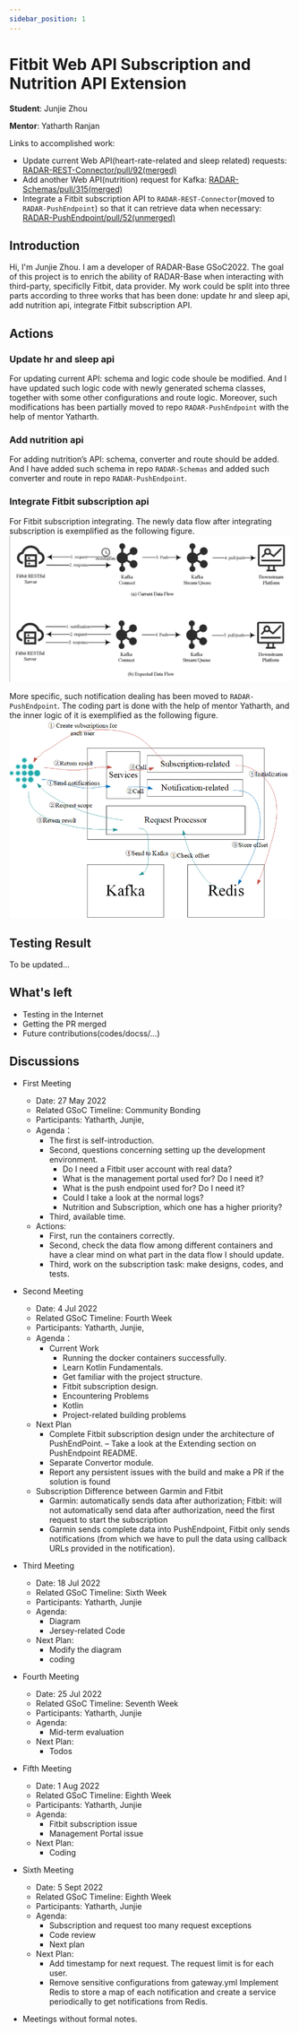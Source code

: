 ```yaml
---
sidebar_position: 1
---
```


# Fitbit Web API Subscription and Nutrition API Extension

**Student**: Junjie Zhou

**Mentor**: Yatharth Ranjan

Links to accomplished work:
- Update current Web API(heart-rate-related and sleep related) requests: [RADAR-REST-Connector/pull/92(merged)](https://github.com/RADAR-base/RADAR-REST-Connector/pull/92)
- Add another Web API(nutrition) request for Kafka:  [RADAR-Schemas/pull/315(merged)](https://github.com/RADAR-base/RADAR-Schemas/pull/315)
- Integrate a Fitbit subscription API to ```RADAR-REST-Connector```(moved to ```RADAR-PushEndpoint```) so that it can retrieve data when necessary: [RADAR-PushEndpoint/pull/52(unmerged)](https://github.com/RADAR-base/RADAR-PushEndpoint/pull/52)

## Introduction

Hi, I'm Junjie Zhou. I am a developer of RADAR-Base GSoC2022. The goal of this project is to enrich the ability of RADAR-Base when interacting with third-party, specificlly Fitbit, data provider. My work could be split into three parts according to three works that has been done: update hr and sleep api, add nutrition api, integrate Fitbit subscription API.

## Actions
### Update hr and sleep api
For updating current API: schema and logic code shoule be modified. And I have updated such logic code with newly generated schema classes, together with some other configurations and route logic. Moreover, such modifications has been partially moved to repo ```RADAR-PushEndpoint``` with the help of mentor Yatharth.

### Add nutrition api
For adding nutrition’s API: schema, converter and route should be added. And I have added such schema in repo ```RADAR-Schemas``` and added such converter and route in repo ```RADAR-PushEndpoint```.

### Integrate Fitbit subscription api
For Fitbit subscription integrating. The newly data flow after integrating subscription is exemplified as the following figure.
![Subscription in RADAR-Base.png](../../static/img/gsoc-2022/radar-connector.png)

More specific, such notification dealing has been moved to ```RADAR-PushEndpoint```. The coding part is done with the help of mentor Yatharth, and the inner logic of it is exemplified as the following figure.
![Inner Endpoint Fitbit Logic.png](../../static/img/gsoc-2022/inner-pushendpoint-fitbit.png)

## Testing Result
To be updated...

## What's left
- Testing in the Internet
- Getting the PR merged
- Future contributions(codes/docss/...)

## Discussions

- First Meeting
    - Date: 27 May 2022
    - Related GSoC Timeline: Community Bonding
    - Participants: Yatharth, Junjie,
    - Agenda：
        - The first is self-introduction.
        - Second, questions concerning setting up the development environment.
            - Do I need a Fitbit user account with real data?
            - What is the management portal used for? Do I need it?
            - What is the push endpoint used for? Do I need it?
            - Could I take a look at the normal logs?
            - Nutrition and Subscription, which one has a higher priority?
        - Third, available time.
    - Actions:
        - First, run the containers correctly.
        - Second, check the data flow among different containers and have a clear mind on what part in the data flow I should update.
        - Third, work on the subscription task: make designs, codes, and tests.




- Second Meeting
    - Date: 4 Jul 2022
    - Related GSoC Timeline: Fourth Week
    - Participants: Yatharth, Junjie,
    - Agenda：
        - Current Work
            - Running the docker containers successfully.
            - Learn Kotlin Fundamentals.
            - Get familiar with the project structure.
            - Fitbit subscription design.
            - Encountering Problems
            - Kotlin
            - Project-related building problems
    - Next Plan
        - Complete Fitbit subscription design under the architecture of PushEndPoint. – Take a look at the Extending section on PushEndpoint README.
        - Separate Convertor module.
        - Report any persistent issues with the build and make a PR if the solution is found
    - Subscription Difference between Garmin and Fitbit
        - Garmin: automatically sends data after authorization; Fitbit: will not automatically send data after authorization, need the first request to start the subscription
        - Garmin sends complete data into PushEndpoint, Fitbit only sends notifications (from which we have to pull the data using callback URLs provided in the notification).

- Third Meeting
    - Date: 18 Jul 2022
    - Related GSoC Timeline: Sixth Week
    - Participants: Yatharth, Junjie
    - Agenda:
        - Diagram
        - Jersey-related Code
    - Next Plan:
        - Modify the diagram
        - coding

- Fourth Meeting
    - Date: 25 Jul 2022
    - Related GSoC Timeline: Seventh Week
    - Participants: Yatharth, Junjie
    - Agenda:
        - Mid-term evaluation
    - Next Plan:
        - Todos

- Fifth Meeting
    - Date: 1 Aug 2022
    - Related GSoC Timeline: Eighth Week
    - Participants: Yatharth, Junjie
    - Agenda:
        - Fitbit subscription issue
        - Management Portal issue
    - Next Plan:
        - Coding

- Sixth Meeting
    - Date: 5 Sept 2022
    - Related GSoC Timeline: Eighth Week
    - Participants: Yatharth, Junjie
    - Agenda:
        - Subscription and request too many request exceptions
        - Code review
        - Next plan
    - Next Plan:
        - Add timestamp for next request. The request limit is for each user.
        - Remove sensitive configurations from gateway.yml
        Implement Redis to store a map of each notification and create a service periodically to get notifications from Redis.

- Meetings without formal notes.